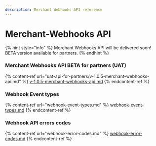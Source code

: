 ```yaml
---
description: Merchant Webhooks API reference
---
```


# Merchant-Webhooks API

{% hint style="info" %}
Merchant Webhooks API will be delivered soon! BETA version available for partners.
{% endhint %}

### Merchant Webhooks API BETA for partners (UAT)

{% content-ref url="uat-api-for-partners/v-1.0.5-merchant-webhooks-api.md" %}
[v-1.0.5-merchant-webhooks-api.md](uat-api-for-partners/v-1.0.5-merchant-webhooks-api.md)
{% endcontent-ref %}

### Webhook Event types

{% content-ref url="webhook-event-types.md" %}
[webhook-event-types.md](webhook-event-types.md)
{% endcontent-ref %}

### Webhook API errors codes

{% content-ref url="webhook-error-codes.md" %}
[webhook-error-codes.md](webhook-error-codes.md)
{% endcontent-ref %}
